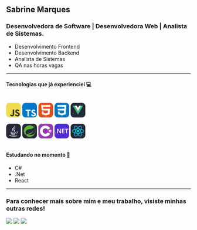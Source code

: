 ## Sabrine Marques 
### Desenvolvedora de Software | Desenvolvedora Web | Analista de Sistemas.
- Desenvolvimento Frontend
- Desenvolvimento Backend 
- Analista de Sistemas 
- QA nas horas vagas 

---

<h4>Tecnologias que já experienciei 💻</h4>
<div style="display: inline_block">
  <br>
  <img align="center" alt="Js" width="40" src="https://raw.githubusercontent.com/tandpfun/skill-icons/65dea6c4eaca7da319e552c09f4cf5a9a8dab2c8/icons/JavaScript.svg">
  <img align="center" alt="Ts" width="40" src="https://raw.githubusercontent.com/tandpfun/skill-icons/65dea6c4eaca7da319e552c09f4cf5a9a8dab2c8/icons/TypeScript.svg">
  <img align="center" alt="HTML" width="40" src="https://raw.githubusercontent.com/tandpfun/skill-icons/65dea6c4eaca7da319e552c09f4cf5a9a8dab2c8/icons/HTML.svg">
  <img align="center" alt="CSS" width="40" src="https://raw.githubusercontent.com/tandpfun/skill-icons/65dea6c4eaca7da319e552c09f4cf5a9a8dab2c8/icons/CSS.svg">
  <img align="center" alt="Vue" width="40" src="https://raw.githubusercontent.com/tandpfun/skill-icons/65dea6c4eaca7da319e552c09f4cf5a9a8dab2c8/icons/VueJS-Dark.svg" />
 
                     
</div>
<div style="display: inline_block">
  <br>
 <img align="center" alt="Java" width="40" src="https://raw.githubusercontent.com/tandpfun/skill-icons/65dea6c4eaca7da319e552c09f4cf5a9a8dab2c8/icons/Java-Dark.svg" />
  <img align="center" alt="Spring" width="40" src="https://raw.githubusercontent.com/tandpfun/skill-icons/65dea6c4eaca7da319e552c09f4cf5a9a8dab2c8/icons/Spring-Dark.svg" />
  <img align="center" alt="Spring" width="40" src="https://github.com/tandpfun/skill-icons/blob/main/icons/CS.svg" />
  <img align="center" alt="Spring" width="40" src="https://github.com/tandpfun/skill-icons/blob/main/icons/DotNet.svg" />
  <img align="center" alt="Spring" width="40" src="https://github.com/tandpfun/skill-icons/blob/main/icons/React-Dark.svg" />
</div>
<br>
<h4>Estudando no momento 📖 </h4>

- C# 
- .Net
- React

---

### Para conhecer mais sobre mim e meu trabalho, visiste minhas outras redes!
 
<div> 
  <a href="https://www.linkedin.com/in/sabrinemarques/" target="_blank"><img src="https://img.shields.io/badge/-LinkedIn-%230077B5?style=for-the-badge&logo=linkedin&logoColor=white" target="_blank"></a> 
  <a href = "mailto:sabrine.smqs@gmail.com"><img src="https://img.shields.io/badge/-Gmail-%23333?style=for-the-badge&logo=gmail&logoColor=white" target="_blank"></a> 
  <a href="https://www.instagram.com/sabrine.sm/" target="_blank"><img src="https://img.shields.io/badge/-Instagram-%23E4405F?style=for-the-badge&logo=instagram&logoColor=white" target="_blank"></a>
</div>
